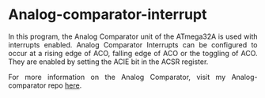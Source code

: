 # Analog-comparator-interrupt

<p align="justify">In this program, the Analog Comparator unit of the ATmega32A is used with interrupts enabled. Analog Comparator Interrupts can be configured to occur at a 
rising edge of ACO, falling edge of ACO or the toggling of ACO. They are enabled by setting the ACIE bit in the ACSR register.</p>

<p align="justify">For more information on the Analog Comparator, visit my Analog-comparator repo <a href="https://github.com/asitha-navaratne/Analog-comparator">here</a>.</p>

